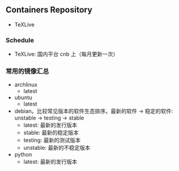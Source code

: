 ## Containers Repository

- TeXLive

### Schedule

- TeXLive: 国内平台 cnb 上（每月更新一次）

### 常用的镜像汇总

- archlinux
  - latest
- ubuntu
  - latest
- debian。比较常见版本的软件生态排序。最新的软件 -> 稳定的软件: unstable -> testing -> stable
  - latest: 最新的发行版本
  - stable: 最新的稳定版本
  - testing: 最新的测试版本
  - unstable: 最新的不稳定版本
- python
  - latest: 最新的发行版本
